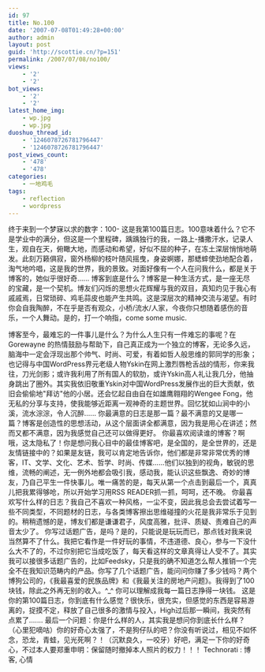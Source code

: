 ```yaml
---
id: 97
title: No.100
date: '2007-07-08T01:49:28+00:00'
author: admin
layout: post
guid: 'http://scottie.cn/?p=151'
permalink: /2007/07/08/no100/
views:
    - '2'
    - '2'
bot_views:
    - '2'
    - '2'
latest_home_img:
    - wp.jpg
    - wp.jpg
duoshuo_thread_id:
    - '1246078726781796447'
    - '1246078726781796447'
post_views_count:
    - '478'
    - '478'
categories:
    - 一地鸡毛
tags:
    - reflection
    - wordpress
---
```


终于来到一个梦寐以求的数字：100- 这是我第100篇日志。100意味着什么？它不是学业中的满分，但这是一个里程碑，踽踽独行的我，一路上-播撒汗水，记录人生，观自在天，俯瞰大地，而感动和希望，好似不屈的种子，在冻土深层悄悄地萌发。此刻万籁俱寂，窗外杨柳的枝叶随风摇曳，身姿婀娜，那蟋蟀使劲地配合着，淘气地吟唱，这是我的世界，我的景致。对面好像有一个人在问我什么，都是关于博客的，她似乎很好奇......
博客到底是什么？博客是一种生活方式，是一座无尽的宝藏，是一个契机。博友们闪烁的思想火花辉耀与我的双目，真知灼见于我心有戚戚焉，日常琐碎、鸡毛蒜皮也能产生共鸣。这是深层次的精神交流与渴望。有时你会自我陶醉，不在乎是否有观众，小桥/流水/人家，今夜你只想随着感伤的音乐，一个人舞动。是的，打一个响指，come some music.

博客至今，最难忘的一件事儿是什么？为什么人生只有一件难忘的事呢？在Gorewayne 的热情鼓励与帮助下，自己真正成为一个独立的博客，无论多久远，脑海中一定会浮现出那个帅气、时尚、可爱，有着如哲人般思维的郭同学的形象；也记得与中国WordPress界元老级人物Yskin在网上激烈唇枪舌战的情形，你来我往，刀光剑影；或许我利用了所有国人的软肋，或许Yskin高人礼让我几分，他抽身跳出了圈外。其实我依旧敬重Yskin对中国WordPress发展作出的巨大贡献，依旧会偷偷地"拜访"他的小居。还会忆起自由自在如雄鹰翱翔的Wengee Fong，他无私的分享与支持，使我能够近距离一观神奇的主题世界。回忆犹如山涧中的小溪，流水淙淙，令人沉醉......
你最满意的日志是那一篇？最不满意的又是哪一篇？博客是创造性的思想活动，从这个层面讲全都满意，因为我是用心在讲述；然而又都不满意，因为我感觉自己还可以做得更好。
你最喜欢阅读谁的博客？啊哦，这太隐私了！你是想问我心目中的最佳博客吧，是全国的，是全世界的，还是友情链接中的？如果是友链，我可以肯定地告诉你，他们都是非常非常优秀的博客，IT、文学、文化、艺术、哲学、时尚、传媒......他们以独到的视角，敏锐的思维，流畅的阐述，无一例外地都会吸引我，感动我，能认识这些飘逸、奇妙的博友，乃自己平生一件快事儿。唯一痛苦的是，每天从第一个点击到最后一个，真真儿把我累得够呛，所以开始学习用RSS READER抓一抓，呵呵，还不晚。
你最喜欢写什么样的日志？我自己不喜欢一种风格，一尘不变，因此我总会去尝试着写一些不同类型，不同题材的日志，与各类博客擦出思维碰撞的火花是我非常乐于见到的。稍稍遗憾的是，博友们都是谦谦君子，风度高雅，批评、质疑、责难自己的声音太少了。
你写过话题广告，是吗？是的，只能说是玩玩而已，那点钱对我来说当然算不了什么。我把它看作是一件好玩的事情，不违道德、良心，参与一下没什么大不了的，不过你别把它当成吃饭了，每天看这样的文章真得让人受不了。其实我可以接很多话题广告的，比如Feedsky，只是我的确不知道怎么帮人推销一个完全不在我知识范畴内的产品。你写了几个话题广告，能问问你赚了多少钱吗？两个博狗公司的，《我最喜爱的民族品牌》和《我最关注的房地产问题》。我得到了100块钱，除此之外再无别的收入。^_^ 你可以理解成我每一篇日志挣得一块钱。
这是你的第100篇日志，你到底有什么感觉？很快乐，很充实，但感觉的东西是容易游离的，捉摸不定，释放了自己很多的激情与投入，High过后那一瞬间，我突然有点累了.......
最后一个问题：你是什么样的人，其实我是想问你到底长什么样？（心里犯嘀咕）你的好奇心太强了，不是狗仔队的吧？你没有听说过，相见不如怀念，恐龙，青蛙，见光死啊？！（沉默良久，一咬牙）好吧，满足一下你的好奇心，不过本人要郑重申明：保留随时撤掉本人照片的权力！！！
Technorati : 博客, 心情